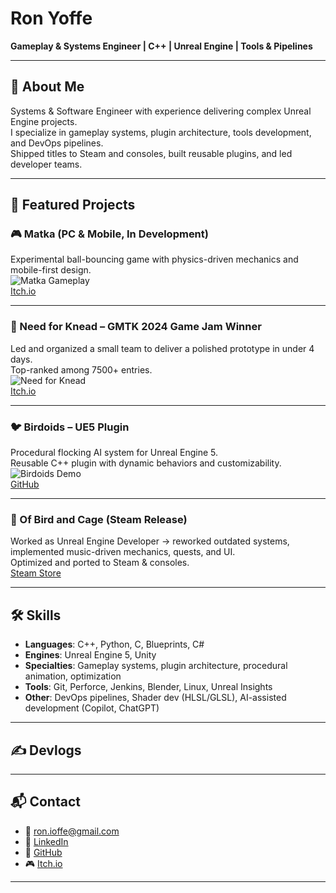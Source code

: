 # Ron Yoffe  
**Gameplay & Systems Engineer | C++ | Unreal Engine | Tools & Pipelines**

---

## 👋 About Me
Systems & Software Engineer with experience delivering complex Unreal Engine projects.  
I specialize in gameplay systems, plugin architecture, tools development, and DevOps pipelines.  
Shipped titles to Steam and consoles, built reusable plugins, and led developer teams.  

---

## 🚀 Featured Projects

### 🎮 Matka (PC & Mobile, In Development)
Experimental ball-bouncing game with physics-driven mechanics and mobile-first design.  
![Matka Gameplay](assets/matka.gif)  
[Itch.io](https://flykiller13.itch.io/matka)

---

### 🥖 Need for Knead – GMTK 2024 Game Jam Winner
Led and organized a small team to deliver a polished prototype in under 4 days.  
Top-ranked among 7500+ entries.  
![Need for Knead](assets/needforknead.gif)  
[Itch.io](https://flykiller13.itch.io/need-for-knead)

---

### 🐦 Birdoids – UE5 Plugin
Procedural flocking AI system for Unreal Engine 5.  
Reusable C++ plugin with dynamic behaviors and customizability.  
![Birdoids Demo](assets/birdoids.gif)  
[GitHub](https://github.com/flykiller13/Birdoids)

---

### 🎼 Of Bird and Cage (Steam Release)
Worked as Unreal Engine Developer → reworked outdated systems, implemented music-driven mechanics, quests, and UI.  
Optimized and ported to Steam & consoles.  
[Steam Store](https://store.steampowered.com/app/523770/Of_Bird_and_Cage/)

---

## 🛠 Skills
- **Languages**: C++, Python, C, Blueprints, C#  
- **Engines**: Unreal Engine 5, Unity  
- **Specialties**: Gameplay systems, plugin architecture, procedural animation, optimization  
- **Tools**: Git, Perforce, Jenkins, Blender, Linux, Unreal Insights  
- **Other**: DevOps pipelines, Shader dev (HLSL/GLSL), AI-assisted development (Copilot, ChatGPT)

---

## ✍️ Devlogs

---

## 📬 Contact
- 📧 ron.ioffe@gmail.com  
- 💼 [LinkedIn](https://www.linkedin.com/in/ron-yoffe-2ba5b41b8/)  
- 🐙 [GitHub](https://github.com/flykiller13)  
- 🎮 [Itch.io](https://flykiller13.itch.io/)  

---
